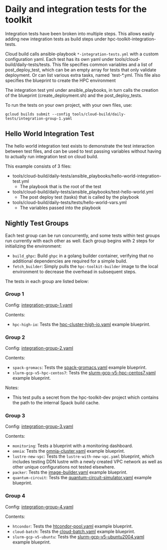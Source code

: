 # Daily and integration tests for the toolkit

Integration tests have been broken into multiple steps. This allows easily
adding new integration tests as build steps under hpc-toolkit-integration-tests.

Cloud build calls ansible-playbook `*-integration-tests.yml` with a custom
configuration yaml. Each test has its own yaml under
tools/cloud-build/daily-tests/tests. This file specifies common variables and a
list of post_deploy_test, which can be an empty array for tests that only
validate deployment. Or can list various extra tasks, named `test-*.yml. This
file also specifies the blueprint to create the HPC environment

The integration test yml under ansible_playbooks, in turn calls the creation of
the blueprint (create_deployment.sh) and the post_deploy_tests.

To run the tests on your own project, with your own files, use:

```shell
gcloud builds submit --config tools/cloud-build/daily-tests/integration-group-1.yaml
```

## Hello World Integration Test

The hello world integration test exists to demonstrate the test interaction
between test files, and can be used to test passing variables without having to
actually run integration test on cloud build.

This example consists of 3 files:

- tools/cloud-build/daily-tests/ansible_playbooks/hello-world-integration-test.yml
  - The playbook that is the root of the test
- tools/cloud-build/daily-tests/ansible_playbooks/test-hello-world.yml
  - The post deploy test (tasks) that is called by the playbook
- tools/cloud-build/daily-tests/tests/hello-world-vars.yml
  - The variables passed into the playbook

## Nightly Test Groups

Each test group can be run concurrently, and some tests within test groups run
currently with each other as well. Each group begins with 2 steps for
initializing the environment:

- `build_ghpc`: Build `ghpc` in a golang builder container, verifying that no
  additional dependencies are required for a simple build.
- `fetch_builder`: Simply pulls the `hpc-toolkit-builder` image to the local
  environment to decrease the overhead in subsequent steps.

The tests in each group are listed below:

### Group 1

Config: [integration-group-1.yaml](./integration-group-1.yaml)

Contents:

- `hpc-high-io`: Tests the [hpc-cluster-high-io.yaml] example blueprint.

[hpc-cluster-high-io.yaml]: ../../../examples/hpc-cluster-high-io.yaml

### Group 2

Config: [integration-group-2.yaml](./integration-group-2.yaml)

Contents:

- `spack-gromacs`: Tests the [spack-gromacs.yaml] example blueprint.
- `slurm-gcp-v5-hpc-centos7`: Tests the [slurm-gcp-v5-hpc-centos7.yaml] example
  blueprint.

Notes:

- This test pulls a secret from the hpc-toolkit-dev project which contains the
  path to the internal Spack build cache.

[spack-gromacs.yaml]: ../../../community/examples/spack-gromacs.yaml
[slurm-gcp-v5-hpc-centos7.yaml]: ../../../community/examples/slurm-gcp-v5-hpc-centos7.yaml

### Group 3

Config: [integration-group-3.yaml](./integration-group-3.yaml)

Contents:

- `monitoring`: Tests a blueprint with a monitoring dashboard.
- `omnia`: Tests the [omnia-cluster.yaml] example blueprint.
- `lustre-new-vpc`: Tests the `lustre-with-new-vpc.yaml` blueprint, which
  includes testing DDN lustre with a newly created VPC network as well as other
  unique configurations not tested elsewhere.
- `packer`: Tests the [image-builder.yaml] example blueprint.
- `quantum-circuit`: Tests the [quantum-circuit-simulator.yaml] example
  blueprint.

[omnia-cluster.yaml]: ../../../community/examples/omnia-cluster.yaml
[image-builder.yaml]: ../../../examples/image-builder.yaml
[quantum-circuit-simulator.yaml]: ../../../community/examples/quantum-circuit-simulator.yaml

### Group 4

Config: [integration-group-4.yaml](./integration-group-4.yaml)

Contents:

- `htcondor`: Tests the [htcondor-pool.yaml] example blueprint.
- `cloud-batch`: Tests the [cloud-batch.yaml] example blueprint.
- `slurm-gcp-v5-ubuntu`: Tests the [slurm-gcp-v5-ubuntu2004.yaml] example blueprint.

[htcondor-pool.yaml]: ../../../community/examples/htcondor-pool.yaml
[cloud-batch.yaml]: ../../../examples/cloud-batch.yaml
[slurm-gcp-v5-ubuntu2004.yaml]: ../../../community/examples/slurm-gcp-v5-ubuntu2004.yaml
